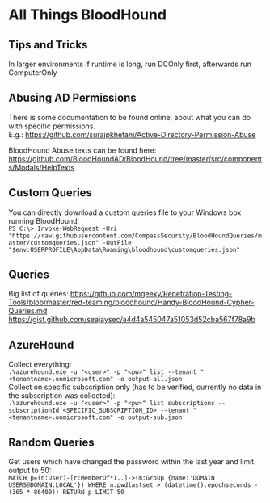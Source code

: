 # All Things BloodHound
## Tips and Tricks
In larger environments if runtime is long, run DCOnly first, afterwards run ComputerOnly

## Abusing AD Permissions
There is some documentation to be found online, about what you can do with specific permissions.    
E.g.: https://github.com/surajpkhetani/Active-Directory-Permission-Abuse   

BloodHound Abuse texts can be found here:   
https://github.com/BloodHoundAD/BloodHound/tree/master/src/components/Modals/HelpTexts   

## Custom Queries
You can directly download a custom queries file to your Windows box running BloodHound:   
`PS C:\> Invoke-WebRequest -Uri "https://raw.githubusercontent.com/CompassSecurity/BloodHoundQueries/master/customqueries.json" -OutFile "$env:USERPROFILE\AppData\Roaming\bloodhound\customqueries.json"`   

## Queries
Big list of queries: https://github.com/mgeeky/Penetration-Testing-Tools/blob/master/red-teaming/bloodhound/Handy-BloodHound-Cypher-Queries.md   
https://gist.github.com/seajaysec/a4d4a545047a51053d52cba567f78a9b

## AzureHound
Collect everything:   
`.\azurehound.exe -u "<user>" -p "<pw>" list --tenant "<tenantname>.onmicrosoft.com" -o output-all.json`  
Collect on specific subscription only (has to be verified, currently no data in the subscription was collected):   
`.\azurehound.exe -u "<user>" -p "<pw>" list subscriptions --subscriptionId <SPECIFIC_SUBSCRIPTION_ID> --tenant "<tenantname>.onmicrosoft.com" -o output-sub.json`  

## Random Queries
Get users which have changed the password within the last year and limit output to 50:   
`MATCH p=(n:User)-[r:MemberOf*1..]->(m:Group {name:'DOMAIN USERS@DOMAIN.LOCAL'}) WHERE n.pwdlastset > (datetime().epochseconds - (365 * 86400)) RETURN p LIMIT 50`  
